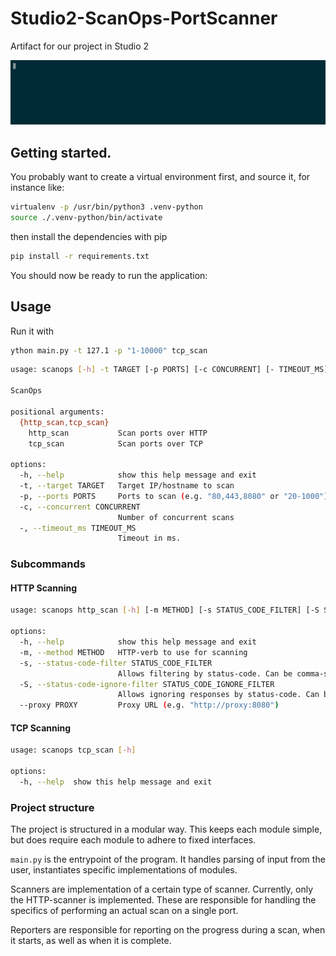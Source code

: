 # Studio2-ScanOps-PortScanner
Artifact for our project in Studio 2

![Example of cli running http_scan](./docs/samplescan.gif)

## Getting started.

You probably want to create a virtual environment first, and source it, for instance like:

```bash
virtualenv -p /usr/bin/python3 .venv-python
source ./.venv-python/bin/activate
```

then install the dependencies with pip

```bash
pip install -r requirements.txt
```

You should now be ready to run the application:

## Usage

Run it with 

```bash
ython main.py -t 127.1 -p "1-10000" tcp_scan

```

```bash
usage: scanops [-h] -t TARGET [-p PORTS] [-c CONCURRENT] [- TIMEOUT_MS] {http_scan,tcp_scan} ...

ScanOps

positional arguments:
  {http_scan,tcp_scan}
    http_scan           Scan ports over HTTP
    tcp_scan            Scan ports over TCP

options:
  -h, --help            show this help message and exit
  -t, --target TARGET   Target IP/hostname to scan
  -p, --ports PORTS     Ports to scan (e.g. "80,443,8080" or "20-1000")
  -c, --concurrent CONCURRENT
                        Number of concurrent scans
  -, --timeout_ms TIMEOUT_MS
                        Timeout in ms.
  ```

### Subcommands

#### HTTP Scanning

```bash
usage: scanops http_scan [-h] [-m METHOD] [-s STATUS_CODE_FILTER] [-S STATUS_CODE_IGNORE_FILTER] [--proxy PROXY]

options:
  -h, --help            show this help message and exit
  -m, --method METHOD   HTTP-verb to use for scanning
  -s, --status-code-filter STATUS_CODE_FILTER
                        Allows filtering by status-code. Can be comma-separated, or a range (eg. "200,205" or "200-499")
  -S, --status-code-ignore-filter STATUS_CODE_IGNORE_FILTER
                        Allows ignoring responses by status-code. Can be comma-separated, or a range (eg. "200,205" or "200-499")
  --proxy PROXY         Proxy URL (e.g. "http://proxy:8080")
```

#### TCP Scanning

```bash
usage: scanops tcp_scan [-h]

options:
  -h, --help  show this help message and exit
```


### Project structure

The project is structured in a modular way. This keeps each module simple, but does require each module to adhere to fixed interfaces.

`main.py` is the entrypoint of the program. It handles parsing of input from the user, 
instantiates specific implementations of modules.

Scanners are implementation of a certain type of scanner. Currently, only the HTTP-scanner is implemented.
These are responsible for handling the specifics of performing an actual scan on a single port.

Reporters are responsible for reporting on the progress during a scan, when it starts, as well as when it is complete. 
